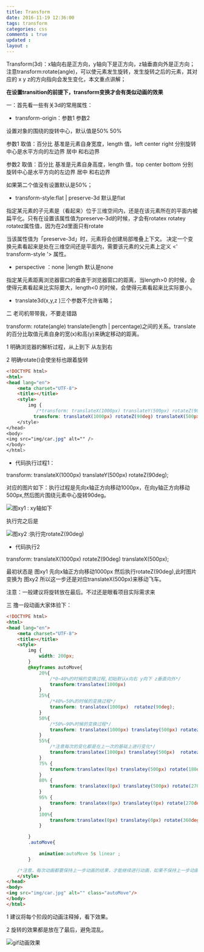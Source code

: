 ```yaml
---
title: Transform 
date: 2016-11-19 12:36:00
tags: transform
categories: css
comments : true 
updated : 
layout : 
---
```


Transform(3d)：x轴向右是正方向，y轴向下是正方向，z轴垂直向外是正方向；注意transform:rotate(angle)，可以使元素发生旋转，发生旋转之后的元素，其对应的  x  y  z的方向指向会发生变化，本文重点讲解；

**在设置transition的前提下，transform变换才会有类似动画的效果**

一：首先看一些有关3d的常用属性：

*  transform-origin：参数1   参数2 

 设置对象的围绕的旋转中心，默认值是50% 50% 

参数1 取值：百分比  基准是元素自身宽度，length 值，left center right  分别旋转中心是水平方向的左边界  居中 和右边界

参数2  取值：百分比  基准是元素自身高度，length 值，top center bottom  分别旋转中心是水平方向的左边界  居中 和右边界

如果第二个值没有设置默认是50%；

*  transform-style:flat | preserve-3d  默认是flat

 指定某元素的子元素是（看起来）位于三维空间内，还是在该元素所在的平面内被扁平化。只有在设置该属性值为preserve-3d的时候，才会有rotatex  rotatey rotatez属性值，因为在2d里面只有rotate  

当该属性值为「preserve-3d」时，元素将会创建局部堆叠上下文。 
决定一个变换元素看起来是处在三维空间还是平面内，需要该元素的父元素上定义 <' transform-style '> 属性。

* perspective ：none |length    默认是none

指定某元素距离浏览器窗口的垂直于浏览器窗口的距离，当length>0  的时候，会使得元素看起来比实际要大，length<0 的时候，会使得元素看起来比实际要小。

*  translate3d(x,y,z )三个参数不允许省略；

二  老司机带带我，不要走错路

transform: rotate(angle)  translate(length  | percentage)之间的关系。translate的百分比取值元素自身的宽(x)和高(y)来确定移动的距离。

1 明确浏览器的解析过程，从上到下  从左到右

2 明确rotate()会使坐标也跟着旋转  

```html
<!DOCTYPE html>
<html>
<head lang="en">
    <meta charset="UTF-8">
    <title></title>
    <style>
        img {
           /*transform: translateX(1000px) translateY(500px) rotateZ(90deg);*/
          transform: translateX(1000px) rotateZ(90deg) translateX(500px);
    </style>
</head>
<body>
<img src="img/car.jpg" alt="" />
</body>
</html>
```

*  代码执行过程1：

transform: translateX(1000px) translateY(500px) rotateZ(90deg);

对应的图片如下：执行过程是先向x轴正方向移动1000px，在向y轴正方向移动500px,然后图片围绕元素中心旋转90deg。 

![图xy1 : xy轴如下  ](img/xy1.jpg)

执行完之后是

![图xy2  :执行完rotateZ(90deg)](img/xy2.jpg)

*  代码执行2 

  transform: translateX(1000px) rotateZ(90deg) translateX(500px);

最初状态是     图xy1  先向x轴正方向移动1000px 然后执行rotateZ(90deg),此时图片变换为   图xy2  所以这一步还是对应translateX(500px)来移动飞车。

注意：一般建议将旋转放在最后。不过还是眼看项目实际需求来

三  撸一段动画大家体验下：

```html
<!DOCTYPE html>
<html>
<head lang="en">
    <meta charset="UTF-8">
    <title></title>
    <style>
        img {
            width: 200px;
        }
        @keyframes autoMove{
            20%{
                /*0~40%的时候的变换过程,初始默认x向右 y向下 z垂直向外*/
                transform:translatex(1000px)
            }
            25%{
                /*40%~50%的时候的变换过程*/
                transform: translatex(1000px)  rotatez(90deg);
            }
            50%{
                /*50%~90%时候的变换过程*/
                transform: translatex(1000px) translatey(500px) rotatez(90deg) ;
            }
            55%{
                /*注意每次的变化都是在上一次的基础上进行变化*/
                transform:translatex(1000px) translatey(500px)  rotatez(180deg);
            }
            75% {
                transform:translatex(0px) translatey(500px) rotate(180deg);
            }
            80% {
                transform: translatex(0px) translatey(500px) rotate(270deg);
            }
            95% {
                transform: translatex(0px) translatey(0px) rotate(270deg);
            }
            100%{
                transform:translatex(0px) translatey(0px) rotate(360deg);
            }

        }
        .autoMove{
            
            animation:autoMove 5s linear ;
        }

    /*注意，每次动画都要保持上一步动画的结果，才能继续进行动画，如果不保持上一步动画的结果，那么会导致动画回归到原来的值*/
    </style>
</head>
<body>
<img src="img/car.jpg" alt="" class="autoMove"/>
</body>
</html>
```

1 建议将每个阶段的动画注释掉，看下效果。

2  旋转的效果都是放在了最后，避免混乱。

![gif动画效果](img/car.gif)

